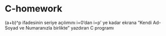 # C-homework
(a+b)^p  ifadesinin seriye açılımını  i=0’dan i=p’ ye kadar ekrana “Kendi Ad-Soyad ve Numaranızla birlikte”  yazdıran C programı
